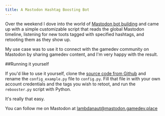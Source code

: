 ```yaml
---
title: A Mastodon Hashtag Boosting Bot
---
```


Over the weekend I dove into the world of [Mastodon bot building](https://mastodonpy.readthedocs.io/en/stable/) and came up with a simple customizable script that reads the global Mastodon timeline, listening for new toots tagged with specified hashtags, and retooting them as they show up. 

My use case was to use it to connect with the gamedev community on Mastodon by sharing gamedev content, and I'm very happy with the result. 

##Running it yourself

If you'd like to use it yourself, clone the [source code from Github](https://github.com/Lambdanaut/Rebooster/) and rename the `config_example.py` file to `config.py`. Fill that file in with your own account credentials and the tags you wish to retoot, and run the `rebooster.py` script with Python. 

It's really that easy. 

You can follow me on Mastodon at [lambdanaut@mastodon.gamedev.place](https://mastodon.gamedev.place/)